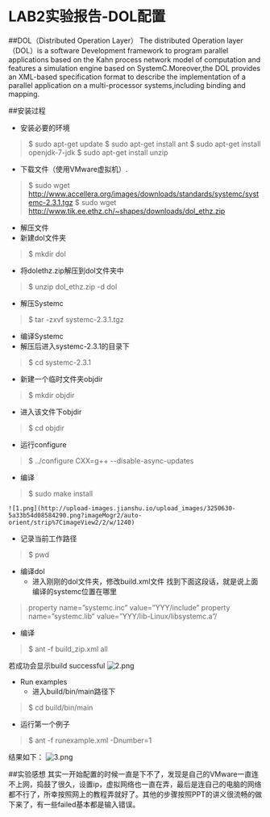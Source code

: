 #  LAB2实验报告-DOL配置

##DOL（Distributed Operation Layer）
The distributed Operation layer（DOL）is a software Development framework to program parallel applications  based on the Kahn process network model of computation and features a simulation engine based on SystemC.Moreover,the DOL provides an XML-based specification format to describe the implementation of a parallel application on a multi-processor systems,including binding and mapping. 

##安装过程
* 安装必要的环境
> $ sudo apt-get update
$ sudo apt-get install ant
$ sudo apt-get install openjdk-7-jdk
$ sudo apt-get install unzip

* 下载文件（使用VMware虚拟机）.
>$ sudo wget http://www.accellera.org/images/downloads/standards/systemc/systemc-2.3.1.tgz
$ sudo wget http://www.tik.ee.ethz.ch/~shapes/downloads/dol_ethz.zip

* 解压文件
 * 新建dol文件夹
> $ mkdir dol
 * 将dolethz.zip解压到dol文件夹中
> $ unzip dol_ethz.zip -d dol
 * 解压Systemc
> $ tar -zxvf systemc-2.3.1.tgz
* 编译Systemc
 * 解压后进入systemc-2.3.1的目录下
> $ cd systemc-2.3.1
 * 新建一个临时文件夹objdir
> $ mkdir objdir
 * 进入该文件下objdir
> $ cd objdir
 * 运行configure
> $ ../configure CXX=g++ --disable-async-updates
 * 编译
> $ sudo make install
   
    ![1.png](http://upload-images.jianshu.io/upload_images/3250630-5a33b54d08584290.png?imageMogr2/auto-orient/strip%7CimageView2/2/w/1240)

  * 记录当前工作路径
>$ pwd
* 编译dol
  * 进入刚刚的dol文件夹，修改build.xml文件 
 找到下面这段话，就是说上面编译的systemc位置在哪里
> property name=”systemc.inc” value=”YYY/include” 
property name=”systemc.lib” value=”YYY/lib-Linux/libsystemc.a”/
 * 编译
> $ ant -f build_zip.xml all

   若成功会显示build successful
 ![2.png](http://upload-images.jianshu.io/upload_images/3250630-67ecef1a9ca31bf2.png?imageMogr2/auto-orient/strip%7CimageView2/2/w/1240)

* Run examples
  * 进入build/bin/main路径下
> $ cd build/bin/main
  * 运行第一个例子
> $ ant -f runexample.xml -Dnumber=1

   结果如下：
![3.png](http://upload-images.jianshu.io/upload_images/3250630-bb80705f3fed142f.png?imageMogr2/auto-orient/strip%7CimageView2/2/w/1240)

##实验感想
其实一开始配置的时候一直是下不了，发现是自己的VMware一直连不上网，捣鼓了很久，设置ip，虚拟网络也一直在弄，最后是连自己的电脑的网络都不行了，所幸按照网上的教程弄就好了。其他的步骤按照PPT的讲义很流畅的做下来了，有一些failed基本都是输入错误。
